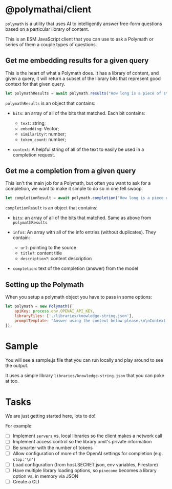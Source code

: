 # @polymathai/client

`polymath` is a utility that uses AI to intelligently answer free-form 
questions based on a particular library of content.

This is an ESM JavaScript client that you can use to ask a Polymath or series 
of them a couple types of questions.

## Get me embedding results for a given query

This is the heart of what a Polymath does. It has a library of content, and
given a query, it will return a subset of the library bits that represent
good context for that given query. 

```js
let polymathResults = await polymath.results("How long is a piece of string?");
```

`polymathResults` is an object that contains:

- `bits`: an array of all of the bits that matched. Each bit contains:
  - `text`: string;
  - `embedding`: Vector;
  - `similarity?`: number;
  - `token_count`: number;

- `context`: A helpful string of all of the text to easily be used in 
  a completion request.

## Get me a completion from a given query

This isn't the main job for a Polymath, but often you want to ask for a 
completion, we want to make it simple to do so in one fell swoop.

```js
let completionResult = await polymath.completion("How long is a piece of string?");
```

`completionResult` is an object that contains:

- `bits`: an array of all of the bits that matched. Same as above from `polymathResults`

- `infos`: An array with all of the info entries (without duplicates). They contain:
  - `url`: pointing to the source
  - `title?`: content title
  - `description?`: content description

- `completion`: text of the completion (answer) from the model

## Setting up the Polymath

When you setup a polymath object you have to pass in some options:

```js
let polymath = new Polymath({
    apiKey: process.env.OPENAI_API_KEY,
    libraryFiles: ['./libraries/knowledge-string.json'],
    promptTemplate: "Answer using the context below please.\n\nContext: {context}\n\nQuestion: {prompt}\n\nAnswer:"
});
```

# Sample

You will see a sample.js file that you can run locally and play around to see the output.

It uses a simple library `libraries/knowledge-string.json` that you can poke at too.

# Tasks

We are just getting started here, lots to do!

For example:

- [ ]  Implement `servers` vs. local libraries so the client makes a network call
- [ ]  Implement access control so the library omit's private information
- [ ]  Be smarter with the number of tokens
- [ ]  Allow configuration of more of the OpenAI settings for completion (e.g. `stop:'\n'`)
- [ ]  Load configuration (from host.SECRET.json, env variables, Firestore)
- [ ]  Have multiple library loading options, so `pinecone` becomes a library option vs. in memory via JSON
- [ ]  Create a CLI
